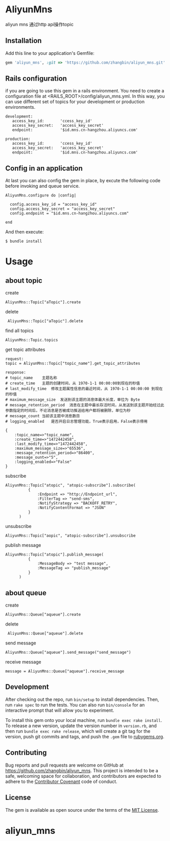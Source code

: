 # AliyunMns

aliyun mns 通过http api操作topic

## Installation

Add this line to your application's Gemfile:

```ruby
gem 'aliyun_mns', :git => 'https://github.com/zhangbin/aliyun_mns.git'
```
## Rails configuration
if you are going to use this gem in a rails environment. 
You need to create a configuration file at <RAILS_ROOT>/config/aliyun_mns.yml. 
In this way, you can use different set of topics for your development or production environments.

    development:
       access_key_id:       'ccess_key_id'
       access_key_secret:   'access_key_secret'
       endpoint:            '$id.mns.cn-hangzhou.aliyuncs.com'
    
    production:
       access_key_id:       'ccess_key_id'
       access_key_secret:   'access_key_secret'
       endpoint:            '$id.mns.cn-hangzhou.aliyuncs.com'
       
## Config in an application

At last you can also config the gem in place, by excute the following code before invoking and queue service.

    AliyunMns.configure do |config|
    
      config.access_key_id = "access_key_id"
      config.access_key_secret = "access_key_secret"
      config.endpoint = "$id.mns.cn-hangzhou.aliyuncs.com"
      
    end
    
And then execute:

    $ bundle install


# Usage
## about topic

create

    AliyunMns::Topic["aTopic"].create
    
delete
    
     AliyunMns::Topic["aTopic"].delete
    
find all topics
    
    AliyunMns::Topic.topics
    
get topic attributes
    
    request:
    topic = AliyunMns::Topic["topic_name"].get_topic_attributes

    response:
    # topic_name	主题名称
    # create_time	主题的创建时间，从 1970-1-1 00:00:00到现在的秒值
    # last_modify_time	修改主题属性信息的最近时间，从 1970-1-1 00:00:00 到现在的秒值
    # maximum_message_size	发送到该主题的消息体最大长度，单位为 Byte
    # message_retention_period	消息在主题中最长存活时间，从发送到该主题开始经过此参数指定的时间后，不论消息是否被成功推送给用户都将被删除，单位为秒
    # message_count	当前该主题中消息数目
    # logging_enabled	是否开启日志管理功能，True表示启用，False表示停用

    {
        :topic_name=>"topic_name", 
        :create_time=>"1472442458", 
        :last_modify_time=>"1472442458", 
        :maximum_message_size=>"65536", 
        :message_retention_period=>"86400", 
        :message_ount=>"5", 
        :logging_enabled=>"False"
    }

    
subscribe
    
    AliyunMns::Topic["atopic", "atopic-subscribe"].subscribe(
              {
                  :Endpoint => "http://Endpoint_url",
                  :FilterTag => "send-sms",
                  :NotifyStrategy => "BACKOFF_RETRY",
                  :NotifyContentFormat => "JSON"
              }
          )

unsubscribe

    AliyunMns::Topic["aopic", "atopic-subscribe"].unsubscribe
    
publish message

    AliyunMns::Topic["atopic"].publish_message(
              {
                  :MessageBody => "test message",
                  :MessageTag => "publish_message"
              }
          )
    
## about queue

create

    AliyunMns::Queue["aqueue"].create
    
delete
    
     AliyunMns::Queue["aqueue"].delete
     
send message

    AliyunMns::Queue["aqueue"].send_message("send_message")
    
receive message

    message = AliyunMns::Queue["aqueue"].receive_message

## Development

After checking out the repo, run `bin/setup` to install dependencies. Then, run `rake spec` to run the tests. You can also run `bin/console` for an interactive prompt that will allow you to experiment.

To install this gem onto your local machine, run `bundle exec rake install`. To release a new version, update the version number in `version.rb`, and then run `bundle exec rake release`, which will create a git tag for the version, push git commits and tags, and push the `.gem` file to [rubygems.org](https://rubygems.org).

## Contributing

Bug reports and pull requests are welcome on GitHub at https://github.com/zhangbin/aliyun_mns. This project is intended to be a safe, welcoming space for collaboration, and contributors are expected to adhere to the [Contributor Covenant](http://contributor-covenant.org) code of conduct.


## License

The gem is available as open source under the terms of the [MIT License](http://opensource.org/licenses/MIT).

# aliyun_mns
